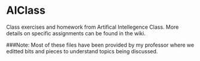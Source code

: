 # AIClass
Class exercises and homework from Artifical Intellegence Class.
More details on specific assignments can be found in the wiki.

###Note:
Most of these files have been provided by my professor where we editted bits and pieces to understand topics being discussed. 

